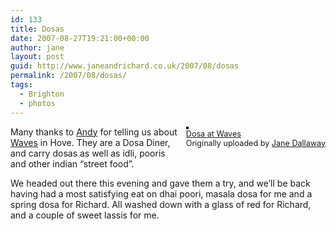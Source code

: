 ```yaml
---
id: 133
title: Dosas
date: 2007-08-27T19:21:00+00:00
author: jane
layout: post
guid: http://www.janeandrichard.co.uk/2007/08/dosas
permalink: /2007/08/dosas/
tags:
  - Brighton
  - photos
---
```

<div style="float: right; margin-left: 10px; margin-bottom: 10px;">
  <a href="http://www.flickr.com/photos/janed/1250793279/" title="photo sharing"><img src="http://farm2.static.flickr.com/1411/1250793279_a7aa477677_m.jpg" alt="" style="border: solid 2px #000000;" /></a> <br /> <span style="font-size: 0.9em; margin-top: 0px;"> <a href="http://www.flickr.com/photos/janed/1250793279/">Dosa at Waves</a> <br /> Originally uploaded by <a href="http://www.flickr.com/people/janed/">Jane Dallaway</a> </span>
</div>

Many thanks to [Andy](http://andybudd.com/) for telling us about [Waves](http://www.theargus.co.uk/whatson/fooddrink/waves/) in Hove. They are a Dosa Diner, and carry dosas as well as idli, pooris and other indian &#8220;street food&#8221;.

We headed out there this evening and gave them a try, and we&#8217;ll be back having had a most satisfying eat on dhai poori, masala dosa for me and a spring dosa for Richard. All washed down with a glass of red for Richard, and a couple of sweet lassis for me.<br clear="all" />